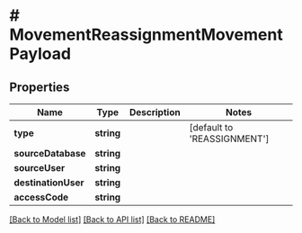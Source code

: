 # # MovementReassignmentMovementPayload

## Properties

Name | Type | Description | Notes
------------ | ------------- | ------------- | -------------
**type** | **string** |  | [default to 'REASSIGNMENT']
**sourceDatabase** | **string** |  | 
**sourceUser** | **string** |  | 
**destinationUser** | **string** |  | 
**accessCode** | **string** |  | 

[[Back to Model list]](../../README.md#documentation-for-models) [[Back to API list]](../../README.md#documentation-for-api-endpoints) [[Back to README]](../../README.md)


